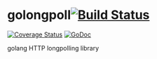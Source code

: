 # golongpoll[![Build Status](https://travis-ci.org/jcuga/golongpoll.svg?branch=master)](https://travis-ci.org/jcuga/golongpoll)
[![Coverage Status](https://coveralls.io/repos/jcuga/golongpoll/badge.svg?branch=master&service=github)](https://coveralls.io/github/jcuga/golongpoll?branch=master)
[![GoDoc](https://godoc.org/github.com/jcuga/golongpoll?status.svg)](https://godoc.org/github.com/jcuga/golongpoll)

golang HTTP longpolling library
